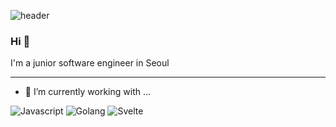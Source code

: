 ![header](https://capsule-render.vercel.app/api?type=soft&color=auto&height=300&section=header&text=SlimskiTheWise&fontSize=50)

### Hi 👋
I'm a junior software engineer in Seoul

---

- 🔭 I’m currently working with ...

![Javascript](https://img.shields.io/badge/-Javascript-yellow?style=for-the-badge&logo=Javascript&logoColor=fff) ![Golang](https://img.shields.io/badge/Golang-skyblue?style=for-the-badge&logo=go&logoColor) ![Svelte](https://img.shields.io/badge/Svelte-orange?style=for-the-badge&logo=svelte&logoColor=fff)
